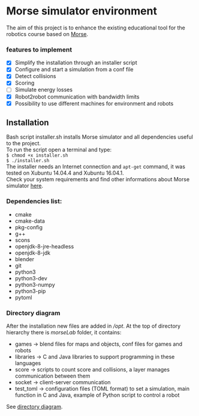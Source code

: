 # Morse simulator environment

The aim of this project is to enhance the existing educational tool for the robotics course based on [Morse](https://www.openrobots.org/morse/doc/stable/morse.html).

### features to implement
- [x] Simplify the installation through an installer script
- [x] Configure and start a simulation from a conf file
- [x] Detect collisions
- [x] Scoring
- [ ] Simulate energy losses
- [x] Robot2robot communication with bandwidth limits
- [x] Possibility to use different machines for environment and robots

<!-- [] gestione multi robot -->


## Installation

Bash script installer.sh installs Morse simulator and all dependencies useful to the project.  
To run the script open a terminal and type:  
```$ chmod +x installer.sh```  
```$ ./installer.sh```  
The installer needs an Internet connection and ```apt-get``` command, it was tested on Xubuntu 14.04.4 and Xubuntu 16.04.1.  
Check your system requirements and find other informations about Morse simulator [here](https://www.openrobots.org/morse/doc/stable/user/installation.html).  

### Dependencies list:
- cmake
- cmake-data
- pkg-config
- g++
- scons
- openjdk-8-jre-headless
- openjdk-8-jdk
- blender
- git
- python3
- python3-dev
- python3-numpy
- python3-pip
- pytoml

### Directory diagram  
After the installation new files are added in _/opt_. At the top of directory hierarchy there is _morseLab_ folder, it contains:  
- games -> blend files for maps and objects, conf files for games and robots
- libraries -> C and Java libraries to support programming in these languages
- score -> scripts to count score and collisions, a layer manages communication between them
- socket -> client-server communication
- test_toml -> configuration files (TOML format) to set a simulation, main function in C and Java, example of Python script to control a robot

See [directory diagram](https://github.com/danieledema/eduMorse/wiki/Directory-structure).
